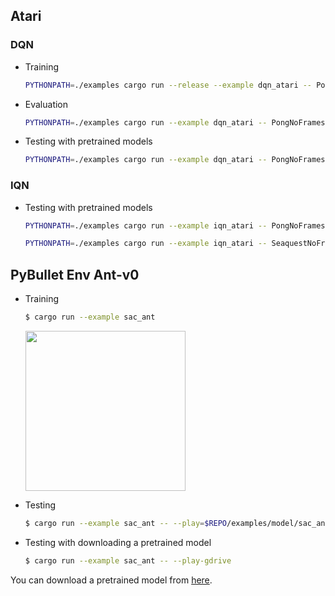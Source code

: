 ## Atari

### DQN

* Training

  ```bash
  PYTHONPATH=./examples cargo run --release --example dqn_atari -- PongNoFrameskip-v4
  ```

* Evaluation

  ```bash
  PYTHONPATH=./examples cargo run --example dqn_atari -- PongNoFrameskip-v4 --play ./examples/model/dqn_PongNoFrameskip-v4
  ```

* Testing with pretrained models

  ```bash
  PYTHONPATH=./examples cargo run --example dqn_atari -- PongNoFrameskip-v4 --play-gdrive
  ```

### IQN

* Testing with pretrained models

  ```bash
  PYTHONPATH=./examples cargo run --example iqn_atari -- PongNoFrameskip-v4 --play-gdrive
  ```

  ```bash
  PYTHONPATH=./examples cargo run --example iqn_atari -- SeaquestNoFrameskip-v4 --play-gdrive
  ```

## PyBullet Env Ant-v0

* Training

  ```bash
  $ cargo run --example sac_ant
  ```

  <img src="https://drive.google.com/uc?id=16TEKfby6twCP6PxYoSlBqzOPEwVk1o4Q" width="256">

* Testing

  ```bash
  $ cargo run --example sac_ant -- --play=$REPO/examples/model/sac_ant
  ```

* Testing with downloading a pretrained model

  ```bash
  $ cargo run --example sac_ant -- --play-gdrive
  ```

You can download a pretrained model from [here](https://drive.google.com/uc?export=download&id=1fdAVJLgFY2v0BDyE-xGt7mxpa8GXa9aX).
